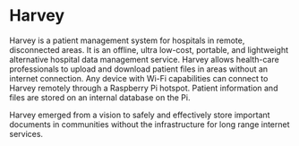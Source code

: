 # Harvey 


Harvey is a patient management system for hospitals in remote, disconnected areas. It is an offline, ultra low-cost, portable, and lightweight alternative hospital data management service. Harvey allows health-care professionals to upload and download patient files in areas without an internet connection. Any device with Wi-Fi capabilities can connect to Harvey remotely through a Raspberry Pi hotspot. Patient information and files are stored on an internal database on the Pi.

Harvey emerged from a vision to safely and effectively store important documents in communities without the infrastructure for long range internet services. 
